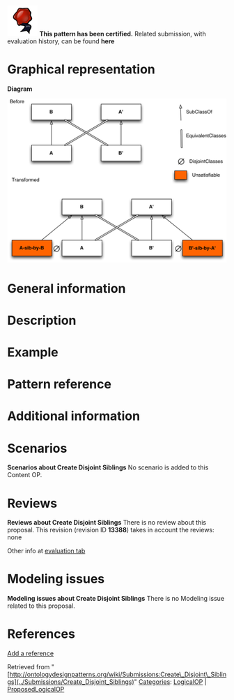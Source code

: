 [![](../images/thumb/b/b5/Certified.png/70px-Certified.png)](../Image/Certified.png "Certified.png") __This pattern has been certified.__
Related submission, with evaluation history, can be found __here__





#  Graphical representation


__Diagram__




[![Image:Disjoint-sib-example.png](../images/7/7e/Disjoint-sib-example.png)](../Image/Disjoint-sib-example.png "Image:Disjoint-sib-example.png")




#  General information


  




#  Description


  




#  Example


  




#  Pattern reference


#  Additional information


#  Scenarios



__Scenarios about Create Disjoint Siblings__
No scenario is added to this Content OP.




#  Reviews



__Reviews about Create Disjoint Siblings__
There is no review about this proposal.
This revision (revision ID __13388__) takes in account the reviews: none


Other info at [evaluation tab](http://ontologydesignpatterns.org/wiki/index.php?title=Submissions:Create_Disjoint_Siblings&action=evaluation "http://ontologydesignpatterns.org/wiki/index.php?title=Submissions:Create_Disjoint_Siblings&action=evaluation")




  




#  Modeling issues



__Modeling issues about Create Disjoint Siblings__
There is no Modeling issue related to this proposal.




  




#  References


[Add a reference](index.php@title=Odp%253AAdd_reference&subject=Submissions%253ACreate+Disjoint+Siblings.html "http://ontologydesignpatterns.org/wiki/index.php?title=Odp:Add_reference&subject=Submissions%3ACreate+Disjoint+Siblings")


  






Retrieved from "[http://ontologydesignpatterns.org/wiki/Submissions:Create\_Disjoint\_Siblings](../Submissions/Create_Disjoint_Siblings)"
 [Categories](http://ontologydesignpatterns.org/wiki/Special:Categories "Special:Categories"): [LogicalOP](../Category/LogicalOP "Category:LogicalOP") | [ProposedLogicalOP](../Category/ProposedLogicalOP "Category:ProposedLogicalOP")